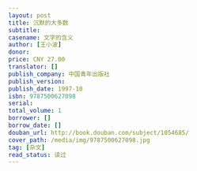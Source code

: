```yaml
---
layout: post
title: 沉默的大多数
subtitle:
casename: 文字的含义
author: [王小波]
donor: 
price: CNY 27.00
translator: []
publish_company: 中国青年出版社
publish_version: 
publish_date: 1997-10
isbn: 9787500627098
serial: 
total_volume: 1
borrower: []
borrow_date: []
douban_url: http://book.douban.com/subject/1054685/
cover_path: /media/img/9787500627098.jpg
tag: [杂文]
read_status: 读过
---
```


